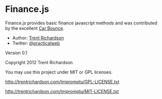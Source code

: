 Finance.js
==========
Finance.js provides basic finance javascript methods and was contributed by the excellent [Car Bounce](http://carbounce.com).

- Author: [Trent Richardson](http://trentrichardson.com)
- Twitter: [@practicalweb](http://twitter.com/practicalweb)

Version 0.1

Copyright 2012 Trent Richardson

You may use this project under MIT or GPL licenses.

http://trentrichardson.com/Impromptu/GPL-LICENSE.txt

http://trentrichardson.com/Impromptu/MIT-LICENSE.txt


